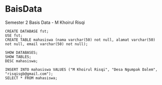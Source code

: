# BaisData
Semester 2 Basis Data - M Khoirul Risqi

```
CREATE DATABASE fst;
USE fst;
CREATE TABLE mahasiswa (nama varchar(50) not null, alamat varchar(50) not null, email varchar(50) not null);

SHOW DATABASES;
SHOW TABLES;
DESC mahasiswa;

INSERT INTO mahasiswa VALUES ("M Khoirul Risqi", "Desa Ngumpak Dalem", "risqisgb@gmail.com");
SELECT * FROM mahasiswa;
```

